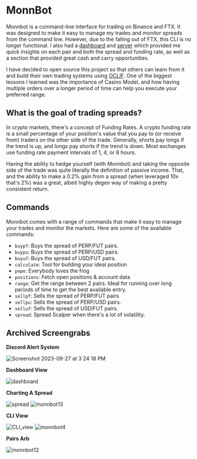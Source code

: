 # MonnBot

Monnbot is a command-line interface for trading on Binance and FTX. It was designed to make it easy to manage my trades and monitor spreads from the command line. However, due to the falling out of FTX, this CLI is no longer functional. I also had a [dashboard](https://github.com/RyanMoreau/monnbot-dashboard) and [server](https://github.com/RyanMoreau/monnbot-server) which provided me quick insights on each pair and both the spread and funding rate, as well as a section that provided great cash and carry opportunities. 

I have decided to open source this project so that others can learn from it and build their own trading systems using [OCLIF](https://oclif.io/). One of the biggest lessons I learned was the importance of Casino Model, and how having multiple orders over a longer period of time can help you execute your preferred range.

## What is the goal of trading spreads?

In crypto markets, there's a concept of Funding Rates. A crypto funding rate is a small percentage of your position's value that you pay to (or receive from) traders on the other side of the trade. Generally, shorts pay longs if the trend is up, and longs pay shorts if the trend is down. Most exchanges use funding rate payment intervals of 1, 4, or 8 hours. 

Having the ability to hedge yourself (with Monnbot) and taking the opposite side of the trade was quite literally the definition of passive income. That, and the ability to make a 0.2% gain from a spread (when leveraged 10x that's 2%) was a great, albeit highly degen way of making a pretty consistent return.

## Commands

Monnbot comes with a range of commands that make it easy to manage your trades and monitor the markets. Here are some of the available commands:

- `buypf`: Buys the spread of PERP/FUT pairs.
- `buypu`: Buys the spread of PERP/USD pairs.
- `buyuf`: Buys the spread of USD/FUT pairs.
- `calculate`: Tool for building your ideal position
- `pepe`: Everybody loves the frog
- `positions`: Fetch open positions & account data
- `range`: Get the range between 2 pairs. Ideal for running over long periods of time to get the best available entry.
- `sellpf`: Sells the spread of PERP/FUT pairs
- `sellpu`: Sells the spread of PERP/USD pairs.
- `selluf`: Sells the spread of USD/FUT pairs.
- `spread`: Spread Scalper when there's a lot of volatility.

## Archived Screengrabs

**Discord Alert System**

![Screenshot 2023-09-27 at 3 24 18 PM](https://github.com/RyanMoreau/monnbot/assets/3619317/18a23780-03f5-4f47-985e-e2c33c47c3a0)

**Dashboard View**

![dashboard](https://github.com/RyanMoreau/monnbot/assets/3619317/28f30a0e-e3b0-4dc5-81dd-73b98f5f2cf5)

**Charting A Spread**

![spread](https://github.com/RyanMoreau/monnbot/assets/3619317/d2998a3a-fb39-4f8d-90a5-569dd5af047c)
![monnbot13](https://github.com/RyanMoreau/monnbot/assets/3619317/66235de1-9380-4d01-ae97-349d21b598e3)

**CLI View**

![CLI_view](https://github.com/RyanMoreau/monnbot/assets/3619317/360a5961-d8d2-4124-9635-a20614a38f3c)
![monnbot4](https://github.com/RyanMoreau/monnbot/assets/3619317/d1095baa-7f66-4af9-9064-a1be11282fa0)

**Pairs Arb**

![monnbot12](https://github.com/RyanMoreau/monnbot/assets/3619317/c35bbe44-b8db-4ea5-b673-d92640a29060)

